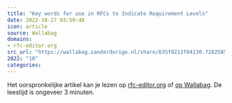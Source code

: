 ```yaml
---
title: "Key words for use in RFCs to Indicate Requirement Levels"
date: 2022-10-27 03:59:48
icon: article
source: Wallabag
domains:
- rfc-editor.org
src_url: "https://wallabag.sanderdorigo.nl/share/635f0212f04130.72825855"
2022: "10"
categories:
---
```

Het oorspronkelijke artikel kan je lezen op [rfc-editor.org](https://www.rfc-editor.org/rfc/rfc2119) of [op Wallabag](https://wallabag.sanderdorigo.nl/share/635f0212f04130.72825855). De leestijd is ongeveer 3 minuten.